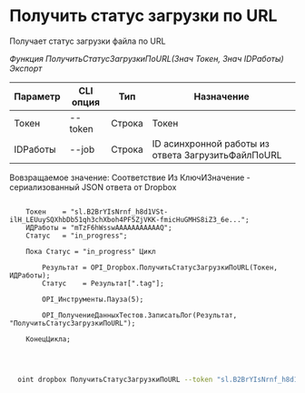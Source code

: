 ﻿---
sidebar_position: 6
---

# Получить статус загрузки по URL
 Получает статус загрузки файла по URL


*Функция ПолучитьСтатусЗагрузкиПоURL(Знач Токен, Знач IDРаботы) Экспорт*

  | Параметр | CLI опция | Тип | Назначение |
  |-|-|-|-|
  | Токен | --token | Строка | Токен |
  | IDРаботы | --job | Строка | ID асинхронной работы из ответа ЗагрузитьФайлПоURL |

  
  Вовзращаемое значение:   Соответствие Из КлючИЗначение - сериализованный JSON ответа от Dropbox

```bsl title="Пример кода"
	
    Токен    = "sl.B2BrYIsNrnf_h8d1VSt-ilH_LEUuySQXhbDb51qh3chXboh4PF5ZjVKK-fmicHuGMHS8iZ3_6e...";
    ИДРаботы = "mTzF6hWsswAAAAAAAAAAAQ";
    Статус   = "in_progress";    
    
    Пока Статус = "in_progress" Цикл 
        
        Результат = OPI_Dropbox.ПолучитьСтатусЗагрузкиПоURL(Токен, ИДРаботы);
        Статус    = Результат[".tag"];
        
        OPI_Инструменты.Пауза(5);
        
        OPI_ПолучениеДанныхТестов.ЗаписатьЛог(Результат, "ПолучитьСтатусЗагрузкиПоURL");
        
    КонецЦикла;

	
```

```sh title="Пример команд CLI"
    
  oint dropbox ПолучитьСтатусЗагрузкиПоURL --token "sl.B2BrYIsNrnf_h8d1VSt-ilH_LEUuySQXhbDb51qh3chXboh4PF5ZjVKK-fmicHuGMHS8iZ3_6e..." --job %job%

```


```json title="Результат"



```
